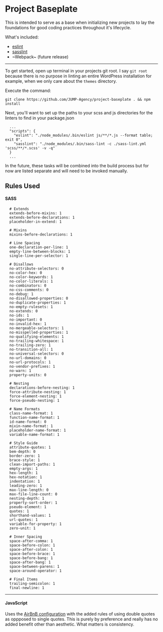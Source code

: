 # Project Baseplate
This is intended to serve as a base when initializing new projects to lay the foundations for good coding practices throughout it's lifecycle.

What's included:
  - [eslint](http://eslint.org/)
  - [sasslint](https://github.com/sasstools/sass-lint)
  - ~Webpack~ (future release)
  
---

To get started, open up terminal in your projects git root. I say `git root` because there is no purpose in linting an entire WordPress installation for example, when we only care about the `themes` directory.

Execute the command:

```git clone https://github.com/JUMP-Agency/project-baseplate . && npm install```

Next, you'll want to set up the paths to your scss and js directories for the linters to find in your package.json

````
  ...
  "scripts": {
    "eslint": "./node_modules/.bin/eslint js/**/*.js --format table; exit 0",
    "sasslint": "./node_modules/.bin/sass-lint -c ./sass-lint.yml 'scss/**/*.scss' -v -q"
  }
  ...
````

In the future, these tasks will be combined into the build process but for now are listed separate and will need to be invoked manually.

## Rules Used ##

#### SASS ####
```
  # Extends
  extends-before-mixins: 1
  extends-before-declarations: 1
  placeholder-in-extend: 1

  # Mixins
  mixins-before-declarations: 1

  # Line Spacing
  one-declaration-per-line: 1
  empty-line-between-blocks: 1
  single-line-per-selector: 1

  # Disallows
  no-attribute-selectors: 0
  no-color-hex: 0
  no-color-keywords: 1
  no-color-literals: 1
  no-combinators: 0
  no-css-comments: 0
  no-debug: 1
  no-disallowed-properties: 0
  no-duplicate-properties: 1
  no-empty-rulesets: 1
  no-extends: 0
  no-ids: 1
  no-important: 0
  no-invalid-hex: 1
  no-mergeable-selectors: 1
  no-misspelled-properties: 1
  no-qualifying-elements: 1
  no-trailing-whitespace: 1
  no-trailing-zero: 1
  no-transition-all: 1
  no-universal-selectors: 0
  no-url-domains: 0
  no-url-protocols: 1
  no-vendor-prefixes: 1
  no-warn: 1
  property-units: 0

  # Nesting
  declarations-before-nesting: 1
  force-attribute-nesting: 1
  force-element-nesting: 1
  force-pseudo-nesting: 1

  # Name Formats
  class-name-format: 1
  function-name-format: 1
  id-name-format: 0
  mixin-name-format: 1
  placeholder-name-format: 1
  variable-name-format: 1

  # Style Guide
  attribute-quotes: 1
  bem-depth: 0
  border-zero: 1
  brace-style: 1
  clean-import-paths: 1
  empty-args: 1
  hex-length: 1
  hex-notation: 1
  indentation: 1
  leading-zero: 1
  max-line-length: 0
  max-file-line-count: 0
  nesting-depth: 1
  property-sort-order: 1
  pseudo-element: 1
  quotes: 1
  shorthand-values: 1
  url-quotes: 1
  variable-for-property: 1
  zero-unit: 1

  # Inner Spacing
  space-after-comma: 1
  space-before-colon: 1
  space-after-colon: 1
  space-before-brace: 1
  space-before-bang: 1
  space-after-bang: 1
  space-between-parens: 1
  space-around-operator: 1

  # Final Items
  trailing-semicolon: 1
  final-newline: 1
```

---

#### JavaScript #### 
Uses the [AirBnB configuration](https://github.com/airbnb/javascript/tree/master/packages/eslint-config-airbnb) with the added rules of using double quotes as oppposed to single quotes. This is purely by preference and really has no added benefit other than aesthetic. What matters is consistency.
